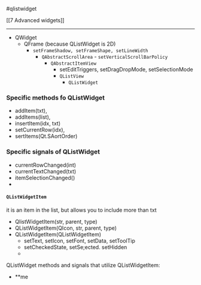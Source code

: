 #qlistwidget 

[[7 Advanced widgets]]

----
- QWidget
	- QFrame (because QListWidget is 2D)
		- `setFrameShadow, setFrameShape, setLineWidth`
			- `QAbstractScrollArea` - `setVerticalScrollBarPolicy`
				- `QAbstractItemView`
					- setEditTriggers, setDragDropMode, setSelectionMode
					- `QListView`
						- `QListWidget`
							
### Specific methods fo QListWidget	   
- addItem(txt), 
- addItems(list),
- insertItem(idx, txt)
- setCurrentRow(idx),
- sertItems(Qt.SAortOrder)

### Specific signals of QListWidget
- currentRowChanged(int)
- currentTextChanged(txt)
- itemSelectionChanged()
- 

#### `QListWidgetItem`
it is an item in the list, but allows you to include more than txt
- QlistWidgetItem(str, parent, type)
- QListWidgetItem(QIcon, str,  parent, type)
- QListWidgetItem(QListWidgetItem)
	- setText, setIcon, setFont, setData, setToolTip
	- setCheckedState, setSe;ected. setHidden
	-

QListWidget methods and signals that utilize QListWidgetItem:
- **me







